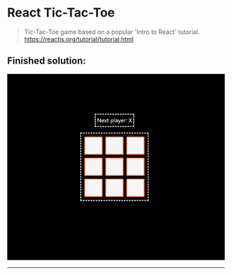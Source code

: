# React Tic-Tac-Toe

> Tic-Tac-Toe game based on a popular 'Intro to React' tutorial.  
> https://reactjs.org/tutorial/tutorial.html  

## Finished solution:
![react-ttt](./react-ttt.gif)

---
